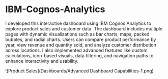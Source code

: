 # IBM-Cognos-Analytics
I developed this interactive dashboard using IBM Cognos Analytics to explore product sales and customer data. The dashboard includes multiple pages with dynamic visualizations such as bar charts, maps, packed bubbles, and radial charts. Users can compare product performance by year, view revenue and quantity sold, and analyze customer distribution across locations. I also implemented advanced features like custom calculations, icon-based visuals, data filtering, and navigation paths to enhance interactivity and usability.


![Product Sales](Dashboards/Advanced Dashboard Capabilities-1.png)
